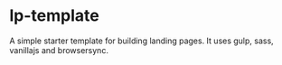 # lp-template
A simple starter template for building landing pages. It uses gulp, sass, vanillajs and browsersync.
